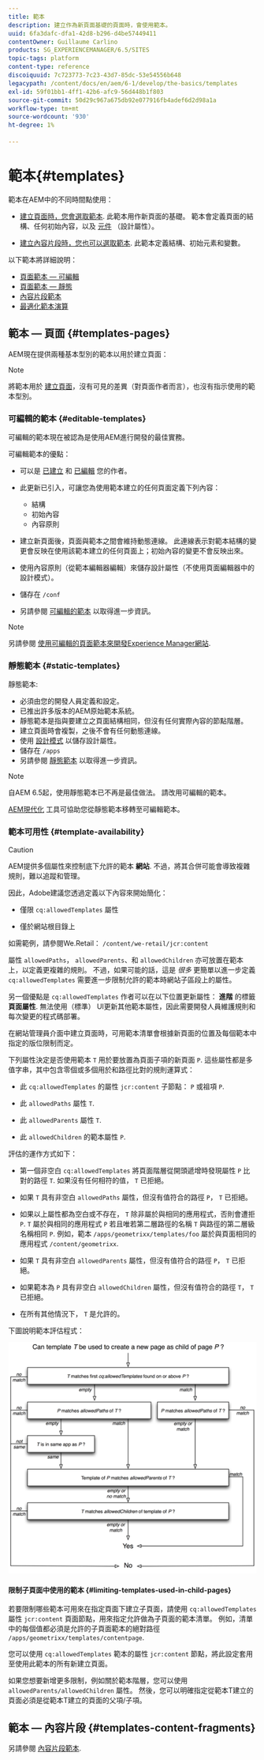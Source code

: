 ```yaml
---
title: 範本
description: 建立作為新頁面基礎的頁面時，會使用範本。
uuid: 6fa3dafc-dfa1-42d8-b296-d4be57449411
contentOwner: Guillaume Carlino
products: SG_EXPERIENCEMANAGER/6.5/SITES
topic-tags: platform
content-type: reference
discoiquuid: 7c723773-7c23-43d7-85dc-53e54556b648
legacypath: /content/docs/en/aem/6-1/develop/the-basics/templates
exl-id: 59f01bb1-4ff1-42b6-afc9-56d448b1f803
source-git-commit: 50d29c967a675db92e077916fb4adef6d2d98a1a
workflow-type: tm+mt
source-wordcount: '930'
ht-degree: 1%

---
```


# 範本{#templates}

範本在AEM中的不同時間點使用：

* [建立頁面時，您會選取範本](#templates-pages). 此範本用作新頁面的基礎。 範本會定義頁面的結構、任何初始內容，以及 [元件](/help/sites-authoring/default-components.md) （設計屬性）。

* [建立內容片段時，您也可以選取範本](#templates-content-fragments). 此範本定義結構、初始元素和變數。

以下範本將詳細說明：

* [頁面範本 — 可編輯](/help/sites-developing/page-templates-editable.md)
* [頁面範本 — 靜態](/help/sites-developing/page-templates-static.md)
* [內容片段範本](/help/sites-developing/content-fragment-templates.md)
* [最適化範本演算](/help/sites-developing/templates-adaptive-rendering.md)

## 範本 — 頁面 {#templates-pages}

AEM現在提供兩種基本型別的範本以用於建立頁面：

>[!NOTE]
>
>將範本用於 [建立頁面](/help/sites-authoring/managing-pages.md#creating-a-new-page)，沒有可見的差異（對頁面作者而言），也沒有指示使用的範本型別。

### 可編輯的範本 {#editable-templates}

可編輯的範本現在被認為是使用AEM進行開發的最佳實務。

可編輯範本的優點：

* 可以是 [已建立](/help/sites-authoring/templates.md#creating-a-new-template-template-author) 和 [已編輯](/help/sites-authoring/templates.md#editing-a-template-structure-template-author) 您的作者。

* 此更新已引入，可讓您為使用範本建立的任何頁面定義下列內容：

   * 結構
   * 初始內容
   * 內容原則

* 建立新頁面後，頁面與範本之間會維持動態連線。 此連線表示對範本結構的變更會反映在使用該範本建立的任何頁面上；初始內容的變更不會反映出來。
* 使用內容原則（從範本編輯器編輯）來儲存設計屬性（不使用頁面編輯器中的設計模式）。
* 儲存在 `/conf`
* 另請參閱 [可編輯的範本](/help/sites-developing/page-templates-editable.md) 以取得進一步資訊。

>[!NOTE]
>
>另請參閱 [使用可編輯的頁面範本來開發Experience Manager網站](https://experienceleague.adobe.com/docs/experience-manager-learn/sites/page-authoring/template-editor-feature-video-use.html?lang=en).

### 靜態範本 {#static-templates}

靜態範本:

* 必須由您的開發人員定義和設定。
* 已推出許多版本的AEM原始範本系統。
* 靜態範本是指與要建立之頁面結構相同，但沒有任何實際內容的節點階層。
* 建立頁面時會複製，之後不會有任何動態連線。
* 使用 [設計模式](/help/sites-authoring/default-components-designmode.md) 以儲存設計屬性。
* 儲存在 `/apps`
* 另請參閱 [靜態範本](/help/sites-developing/page-templates-static.md) 以取得進一步資訊。

>[!NOTE]
>
>自AEM 6.5起，使用靜態範本已不再是最佳做法。 請改用可編輯的範本。
>
>[AEM現代化](modernization-tools.md) 工具可協助您從靜態範本移轉至可編輯範本。

### 範本可用性 {#template-availability}

>[!CAUTION]
>
>AEM提供多個屬性來控制底下允許的範本 **網站**. 不過，將其合併可能會導致複雜規則，難以追蹤和管理。
>
>因此，Adobe建議您透過定義以下內容來開始簡化：
>
>* 僅限 `cq:allowedTemplates` 屬性
>
>* 僅於網站根目錄上
>
>如需範例，請參閱We.Retail： `/content/we-retail/jcr:content`
>
>屬性 `allowedPaths`， `allowedParents`、和 `allowedChildren` 亦可放置在範本上，以定義更複雜的規則。 不過，如果可能的話，這是 *很多* 更簡單以進一步定義 `cq:allowedTemplates` 需要進一步限制允許的範本時網站子區段上的屬性。
>
>另一個優點是 `cq:allowedTemplates` 作者可以在以下位置更新屬性： **進階** 的標籤 **頁面屬性**. 無法使用（標準） UI更新其他範本屬性，因此需要開發人員維護規則和每次變更的程式碼部署。

在網站管理員介面中建立頁面時，可用範本清單會根據新頁面的位置及每個範本中指定的版位限制而定。

下列屬性決定是否使用範本 `T` 用於要放置為頁面子項的新頁面 `P`. 這些屬性都是多值字串，其中包含零個或多個用於和路徑比對的規則運算式：

* 此 `cq:allowedTemplates` 的屬性 `jcr:content` 子節點： `P` 或祖項 `P`.

* 此 `allowedPaths` 屬性 `T`.

* 此 `allowedParents` 屬性 `T`.

* 此 `allowedChildren` 的範本屬性 `P`.

評估的運作方式如下：

* 第一個非空白 `cq:allowedTemplates` 將頁面階層從開頭遞增時發現屬性 `P` 比對的路徑 `T`. 如果沒有任何相符的值， `T` 已拒絕。

* 如果 `T` 具有非空白 `allowedPaths` 屬性，但沒有值符合的路徑 `P`， `T` 已拒絕。

* 如果以上屬性都為空白或不存在， `T` 除非屬於與相同的應用程式，否則會遭拒 `P`. `T` 屬於與相同的應用程式 `P` 若且唯若第二層路徑的名稱 `T` 與路徑的第二層級名稱相同 `P`. 例如，範本 `/apps/geometrixx/templates/foo` 屬於與頁面相同的應用程式 `/content/geometrixx`.

* 如果 `T` 具有非空白 `allowedParents` 屬性，但沒有值符合的路徑 `P`， `T` 已拒絕。

* 如果範本為 `P` 具有非空白 `allowedChildren` 屬性，但沒有值符合的路徑 `T`， `T` 已拒絕。

* 在所有其他情況下， `T` 是允許的。

下圖說明範本評估程式：

![chlimage_1-176](assets/chlimage_1-176.png)

#### 限制子頁面中使用的範本 {#limiting-templates-used-in-child-pages}

若要限制哪些範本可用來在指定頁面下建立子頁面，請使用 `cq:allowedTemplates` 屬性 `jcr:content` 頁面節點，用來指定允許做為子頁面的範本清單。 例如，清單中的每個值都必須是允許的子頁面範本的絕對路徑 `/apps/geometrixx/templates/contentpage`.

您可以使用 `cq:allowedTemplates` 範本的屬性  `jcr:content` 節點，將此設定套用至使用此範本的所有新建立頁面。

如果您想要新增更多限制，例如關於範本階層，您可以使用 `allowedParents/allowedChildren` 屬性。 然後，您可以明確指定從範本T建立的頁面必須是從範本T建立的頁面的父項/子項。

## 範本 — 內容片段 {#templates-content-fragments}

另請參閱 [內容片段範本](/help/sites-developing/content-fragment-templates.md).
